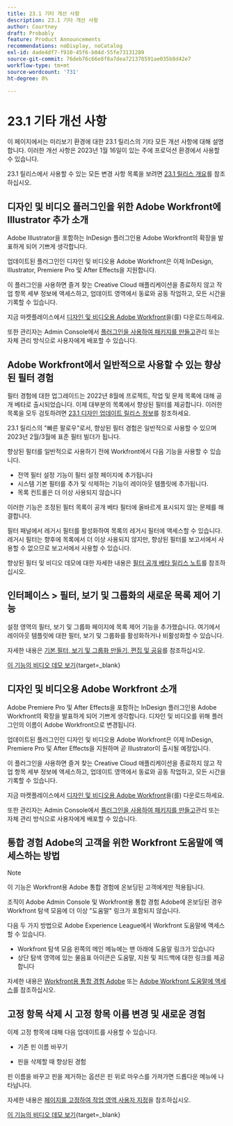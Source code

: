 ```yaml
---
title: 23.1 기타 개선 사항
description: 23.1 기타 개선 사항
author: Courtney
draft: Probably
feature: Product Announcements
recommendations: noDisplay, noCatalog
exl-id: 4ade4df7-f910-45f6-b04d-55fe73131289
source-git-commit: 76deb76c66e8f8a7dea721378591ae035b8d42e7
workflow-type: tm+mt
source-wordcount: '731'
ht-degree: 0%

---
```


# 23.1 기타 개선 사항

이 페이지에서는 미리보기 환경에 대한 23.1 릴리스의 기타 모든 개선 사항에 대해 설명합니다. 이러한 개선 사항은 2023년 1월 16일이 있는 주에 프로덕션 환경에서 사용할 수 있습니다.

23.1 릴리스에서 사용할 수 있는 모든 변경 사항 목록을 보려면 [23.1 릴리스 개요](/help/quicksilver/product-announcements/product-releases/23.1-release-activity/23-1-release-overview.md)를 참조하십시오.

## 디자인 및 비디오 플러그인을 위한 Adobe Workfront에 Illustrator 추가 소개

Adobe Illustrator을 포함하는 InDesign 플러그인용 Adobe Workfront의 확장을 발표하게 되어 기쁘게 생각합니다.

업데이트된 플러그인인 디자인 및 비디오용 Adobe Workfront은 이제 InDesign, Illustrator, Premiere Pro 및 After Effects을 지원합니다.

이 플러그인을 사용하면 즐겨 찾는 Creative Cloud 애플리케이션을 종료하지 않고 작업 항목 세부 정보에 액세스하고, 업데이트 영역에서 동료와 공동 작업하고, 모든 시간을 기록할 수 있습니다.

지금 마켓플레이스에서 [디자인 및 비디오용 Adobe Workfront](https://exchange.adobe.com/apps/cc/108938/adobe-workfront-for-design-and-video)을(를) 다운로드하세요.

또한 관리자는 Admin Console에서 [플러그인을 사용하여 패키지를 만들고](https://helpx.adobe.com/in/enterprise/using/manage-extensions.html)관리 또는 자체 관리 방식으로 사용자에게 배포할 수 있습니다.

## Adobe Workfront에서 일반적으로 사용할 수 있는 향상된 필터 경험

필터 경험에 대한 업그레이드는 2022년 8월에 프로젝트, 작업 및 문제 목록에 대해 공개 베타로 출시되었습니다. 이제 대부분의 목록에서 향상된 필터를 제공합니다. 이러한 목록을 모두 검토하려면 [23.1 디자인 업데이트 릴리스 정보](/help/quicksilver/product-announcements/product-releases/23.1-release-activity/23-1-look-and-feel-updates.md)를 참조하세요.

23.1 릴리스의 &quot;빠른 팔로우&quot;로서, 향상된 필터 경험은 일반적으로 사용할 수 있으며 2023년 2월/3월에 표준 필터 빌더가 됩니다.

향상된 필터를 일반적으로 사용하기 전에 Workfront에서 다음 기능을 사용할 수 있습니다.

* 전역 필터 설정 기능이 필터 설정 페이지에 추가됩니다
* 시스템 기본 필터를 추가 및 삭제하는 기능이 레이아웃 템플릿에 추가됩니다.
* 목록 컨트롤은 더 이상 사용되지 않습니다

이러한 기능은 조정된 필터 목록이 공개 베타 필터에 올바르게 표시되지 않는 문제를 해결합니다.

필터 패널에서 레거시 필터를 활성화하여 목록의 레거시 필터에 액세스할 수 있습니다. 레거시 필터는 향후에 목록에서 더 이상 사용되지 않지만, 향상된 필터를 보고서에서 사용할 수 없으므로 보고서에서 사용할 수 있습니다.

향상된 필터 및 비디오 데모에 대한 자세한 내용은 [필터 공개 베타 릴리스 노트](/help/quicksilver/product-announcements/product-releases/22.4-release-activity/22-4-project-enhancements.md)를 참조하십시오.

## 인터페이스 > 필터, 보기 및 그룹화의 새로운 목록 제어 기능

설정 영역의 필터, 보기 및 그룹화 페이지에 목록 제어 기능을 추가했습니다. 여기에서 레이아웃 템플릿에 대한 필터, 보기 및 그룹화를 활성화하거나 비활성화할 수 있습니다.

자세한 내용은 [기본 필터, 보기 및 그룹화 만들기, 편집 및 공유](/help/quicksilver/administration-and-setup/set-up-workfront/configure-system-defaults/create-and-share-default-fvgs.md)를 참조하십시오.

[이 기능의 비디오 데모 보기](https://video.tv.adobe.com/v/3412057/){target=_blank}

## 디자인 및 비디오용 Adobe Workfront 소개

Adobe Premiere Pro 및 After Effects을 포함하는 InDesign 플러그인용 Adobe Workfront의 확장을 발표하게 되어 기쁘게 생각합니다. 디자인 및 비디오를 위해 플러그인의 이름이 Adobe Workfront으로 변경됩니다.

업데이트된 플러그인인 디자인 및 비디오용 Adobe Workfront은 이제 InDesign, Premiere Pro 및 After Effects을 지원하며 곧 Illustrator이 출시될 예정입니다.

이 플러그인을 사용하면 즐겨 찾는 Creative Cloud 애플리케이션을 종료하지 않고 작업 항목 세부 정보에 액세스하고, 업데이트 영역에서 동료와 공동 작업하고, 모든 시간을 기록할 수 있습니다.

지금 마켓플레이스에서 [디자인 및 비디오용 Adobe Workfront](https://exchange.adobe.com/apps/cc/108938/adobe-workfront-for-design-and-video)을(를) 다운로드하세요.

또한 관리자는 Admin Console에서 [플러그인을 사용하여 패키지를 만들고](https://helpx.adobe.com/in/enterprise/using/manage-extensions.html)관리 또는 자체 관리 방식으로 사용자에게 배포할 수 있습니다.

## 통합 경험 Adobe의 고객을 위한 Workfront 도움말에 액세스하는 방법

>[!NOTE]
>
>이 기능은 Workfront용 Adobe 통합 경험에 온보딩된 고객에게만 적용됩니다.

조직이 Adobe Admin Console 및 Workfront용 통합 경험 Adobe에 온보딩된 경우 Workfront 탐색 모음에 더 이상 &quot;도움말&quot; 링크가 포함되지 않습니다.

다음 두 가지 방법으로 Adobe Experience League에서 Workfront 도움말에 액세스할 수 있습니다.

* Workfront 탐색 모음 왼쪽의 메인 메뉴에는 맨 아래에 도움말 링크가 있습니다
* 상단 탐색 영역에 있는 물음표 아이콘은 도움말, 지원 및 피드백에 대한 링크를 제공합니다

자세한 내용은 [Workfront용 통합 경험 Adobe](/help/quicksilver/workfront-basics/navigate-workfront/workfront-navigation/adobe-unified-experience.md) 또는 [Adobe Workfront 도움말에 액세스](/help/quicksilver/workfront-basics/navigate-workfront/workfront-navigation/access-workfront-help.md)를 참조하십시오.

## 고정 항목 삭제 시 고정 항목 이름 변경 및 새로운 경험

이제 고정 항목에 대해 다음 업데이트를 사용할 수 있습니다.

* 기존 핀 이름 바꾸기

* 핀을 삭제할 때 향상된 경험

핀 이름을 바꾸고 핀을 제거하는 옵션은 핀 위로 마우스를 가져가면 드롭다운 메뉴에 나타납니다.

자세한 내용은 [페이지를 고정하여 작업 영역 사용자 지정](/help/quicksilver/workfront-basics/the-new-workfront-experience/pin-pages.md)을 참조하십시오.

[이 기능의 비디오 데모 보기](https://video.tv.adobe.com/v/3412389/){target=_blank}
